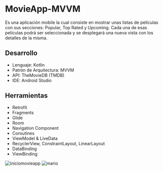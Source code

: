 # **MovieApp-MVVM**

Es una aplicación mobile la cual consiste en mostrar unas listas de películas con sus secciones: Popular, Top Rated y Upcoming. Cada una de esas películas podrá ser seleccionada y se desplegará una nueva vista con los detalles de la misma.


## Desarrollo
- Lenguaje: Kotlin
- Patrón de Arquitectura: MVVM
- API: TheMovieDB (TMDB)
- IDE: Android Studio

## Herramientas
- Retrofit
- Fragments
- Glide
- Room
- Navigation Component
- Coroutines
- ViewModel & LiveData
- RecyclerView, ConstraintLayout, LinearLayout
- DataBinding
- ViewBinding


![iniciomovieapp](https://user-images.githubusercontent.com/91702841/236504553-ba8b2035-6d68-4548-a44e-25fafd4c2a46.png)
![mario](https://user-images.githubusercontent.com/91702841/236504560-3ef6a697-66c0-45aa-bce1-384486604b4e.png)

